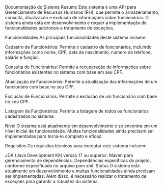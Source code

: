 Documentação do Sistema
Resumo
Este sistema é uma API para Gerenciamento de Recursos Humanos (RH), que permite o armazenamento, consulta, atualização e exclusão de informações sobre funcionários. O sistema ainda está em desenvolvimento e requer a implementação de funcionalidades adicionais e tratamento de exceções.

Funcionalidades
As principais funcionalidades deste sistema incluem:

Cadastro de Funcionários: Permite o cadastro de funcionários, incluindo informações como nome, CPF, data de nascimento, número de telefone, salário e função.

Consulta de Funcionários: Permite a recuperação de informações sobre funcionários existentes no sistema com base em seu CPF.

Atualização de Funcionários: Permite a atualização das informações de um funcionário com base no seu CPF.

Exclusão de Funcionários: Permite a exclusão de um funcionário com base no seu CPF.

Listagem de Funcionários: Permite a listagem de todos os funcionários cadastrados no sistema.

Nível
O sistema está atualmente em desenvolvimento e se encontra em um nível inicial de funcionalidade. Muitas funcionalidades ainda precisam ser implementadas para torná-lo completo e eficaz.

Requisitos
Os requisitos técnicos para executar este sistema incluem:

JDK (Java Development Kit) versão 17 ou superior.
Maven para gerenciamento de dependências.
Dependências específicas do projeto, conforme especificado no arquivo pom.xml.
Status
O sistema está atualmente em desenvolvimento e muitas funcionalidades ainda precisam ser implementadas. Além disso, é necessário realizar o tratamento de exceções para garantir a robustez do sistema.
